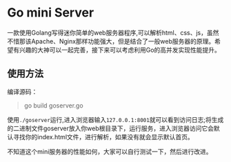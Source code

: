 # Go mini Server

一款使用Golang写得迷你简单的web服务器程序,可以解析html、css、js，虽然不惜那该Apache、Nginx那样功能强大，但是结合了一般web服务器的原理。希望有兴趣的大神可以一起完善，接下来可以考虑利用Go的高并发实现性能提升。

## 使用方法

编译源码：
> go build goserver.go

使用`./goserver`运行,进入浏览器输入`127.0.0.1:8001`就可以看到访问日志;将生成的二进制文件goserver放入你web根目录下，运行服务，进入浏览器访问它会默认寻找你的index.html文件，进行解析，如果没有就会显示默认首页。

不知道这个mini服务器的性能如何，大家可以自行测试一下，然后进行改进。